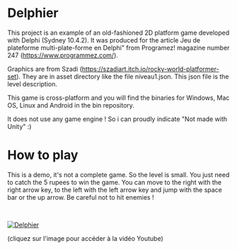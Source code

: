 # Delphier
  
 This project is an example of an old-fashioned 2D platform game developed with Delphi (Sydney 10.4.2). It was produced for the article Jeu de plateforme
 multi-plate-forme en Delphi" from Programez! magazine number 247 (https://www.programmez.com/).
 
 Graphics are from Szadi (https://szadiart.itch.io/rocky-world-platformer-set). They are in asset directory like the file niveau1.json. This json file is the level  description.
  
 This game is cross-platform and you will find the binaries for Windows, Mac OS, Linux and Android in the bin repository.
  
 It does not use any game engine ! So i can proudly indicate "Not made with Unity" :) 
 
# How to play
 This is a demo, it's not a complete game. So the level is small.
 You just need to catch the 5 rupees to win the game. You can move to the right with the right arrow key, to the left with the left arrow key and jump with the space bar or the up arrow. Be careful not to hit enemies !

 <br>
 
 [![Delphier](http://img.youtube.com/vi/tzEazG-MmzQ/0.jpg)](https://www.youtube.com/watch?v=tzEazG-MmzQ)

(cliquez sur l'image pour accéder à la vidéo Youtube)
